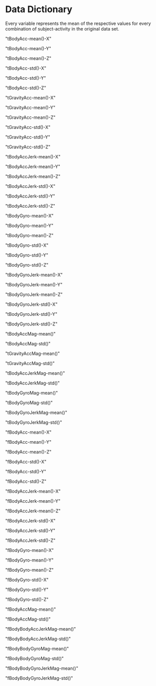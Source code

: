 # Data Dictionary

Every variable represents the mean of the respective values for every combination of subject-activity in the original data set.

"tBodyAcc-mean()-X"
           
"tBodyAcc-mean()-Y"
           
"tBodyAcc-mean()-Z"
          
"tBodyAcc-std()-X"
            
"tBodyAcc-std()-Y"
            
"tBodyAcc-std()-Z"
           
"tGravityAcc-mean()-X"
        
"tGravityAcc-mean()-Y"
        
"tGravityAcc-mean()-Z"
       
"tGravityAcc-std()-X"
         
"tGravityAcc-std()-Y"
         
"tGravityAcc-std()-Z"
        
"tBodyAccJerk-mean()-X"
       
"tBodyAccJerk-mean()-Y"
       
"tBodyAccJerk-mean()-Z"
      
"tBodyAccJerk-std()-X"
        
"tBodyAccJerk-std()-Y"        

"tBodyAccJerk-std()-Z"       

"tBodyGyro-mean()-X"          

"tBodyGyro-mean()-Y"          

"tBodyGyro-mean()-Z"         

"tBodyGyro-std()-X"           

"tBodyGyro-std()-Y"           

"tBodyGyro-std()-Z"          

"tBodyGyroJerk-mean()-X"      

"tBodyGyroJerk-mean()-Y"      

"tBodyGyroJerk-mean()-Z"     

"tBodyGyroJerk-std()-X"       

"tBodyGyroJerk-std()-Y"       

"tBodyGyroJerk-std()-Z"      

"tBodyAccMag-mean()"          

"tBodyAccMag-std()"           

"tGravityAccMag-mean()"      

"tGravityAccMag-std()"        

"tBodyAccJerkMag-mean()"      

"tBodyAccJerkMag-std()"      

"tBodyGyroMag-mean()"         

"tBodyGyroMag-std()"          

"tBodyGyroJerkMag-mean()"    

"tBodyGyroJerkMag-std()"      

"fBodyAcc-mean()-X"           

"fBodyAcc-mean()-Y"          

"fBodyAcc-mean()-Z"           

"fBodyAcc-std()-X"            

"fBodyAcc-std()-Y"           

"fBodyAcc-std()-Z"            

"fBodyAccJerk-mean()-X"       

"fBodyAccJerk-mean()-Y"      

"fBodyAccJerk-mean()-Z"       

"fBodyAccJerk-std()-X"        

"fBodyAccJerk-std()-Y"       

"fBodyAccJerk-std()-Z"        

"fBodyGyro-mean()-X"          

"fBodyGyro-mean()-Y"         

"fBodyGyro-mean()-Z"          

"fBodyGyro-std()-X"           

"fBodyGyro-std()-Y"          

"fBodyGyro-std()-Z"           

"fBodyAccMag-mean()"          

"fBodyAccMag-std()"          

"fBodyBodyAccJerkMag-mean()"  

"fBodyBodyAccJerkMag-std()"   

"fBodyBodyGyroMag-mean()"    

"fBodyBodyGyroMag-std()"      

"fBodyBodyGyroJerkMag-mean()" 

"fBodyBodyGyroJerkMag-std()"
